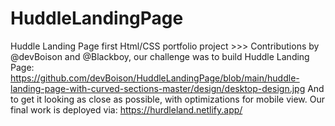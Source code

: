 # HuddleLandingPage
Huddle Landing Page first Html/CSS portfolio project >>> 
Contributions by @devBoison and @Blackboy, our challenge was to build  Huddle Landing Page: 
https://github.com/devBoison/HuddleLandingPage/blob/main/huddle-landing-page-with-curved-sections-master/design/desktop-design.jpg 
And to get it looking as close as possible, with optimizations for mobile view.
Our final work is deployed via: https://hurdleland.netlify.app/
